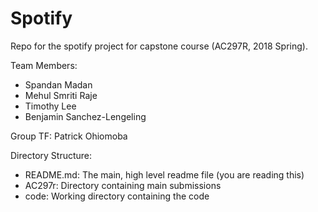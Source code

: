 # Spotify
Repo for the spotify project for capstone course (AC297R, 2018 Spring). 

Team Members:
- Spandan Madan
- Mehul Smriti Raje
- Timothy Lee
- Benjamin Sanchez-Lengeling

Group TF: Patrick Ohiomoba

Directory Structure:
- README.md: The main, high level readme file (you are reading this)
- AC297r: Directory containing main submissions
- code: Working directory containing the code
